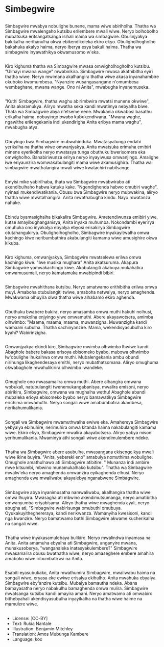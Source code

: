 # Simbegwire

##
Simbagwire mwabya nobulighe bunene, mama wiwe abiriholha. Thatha wa Simbagwire mwalengaho kutsibu erilembere mwali wiwe. Neryo bolhobolho mubatsuka eritsangatsanga isihali mama wa simbagwire. Obulinjyakya bakikalha nerihanulha okwa ebikendikoleka ekiro ekyo. Obuligholhogholho bakahuka akalyo haima, neryo iberya esya bakuli haima. Thatha wa simbagwire inyawathikya okwamusomo w'eka.

##
Kiro kighuma thatha wa Simbagwire mwasa omwigholhogholho kutsibu. "Ulihayi mwana wange" mwabirikira. Simbagwire mwasa akathibitha eyiri thatha wiwe. Neryo mwimana akalhangira thatha wiwe akasa inyanahambire okuboko kwomumbesa. "Nyanzire wusangasangane n'omumbesa wembaghane, mwana wange. Ono ni Anita", mwabugha inyanemuseka.

##
"Kuthi Simbagwire, thatha waghu abirimbwira mwatsi munene okwiwe", Anita akaramukya. Aliryo mwatha seka kandi mwatimya nebyalha biwe. Thata wa Simbagwire abya n'etseme nene. Mwakania okwabosi basathu erikalha haima. nobuyingo bwabo kubukendiwana. "Mwana waghe, ngawithe erilengekania indi ukendirigha Anita eribya mama waghu", mwabugha atya.

##
Obuyingo bwa Simbagwire mubwahinduka. Mwatasyatunga endabi yerikalha na thatha wiwe omwanjyakya. Anita mwatsuka erimuha emibiri minene eyerikolha neryo mwatasya tunga obuthuku bwerisomera eka omwigholho. Banabiriwunza erirya neryo inyayiwusa omwanjingo. Amalighe iwe eriyaunzira womwakabulangiti mama wiwe akamusighira. Thatha wa simbagwire mwathalangira mwali wiwe kwatachiri nabitsange.

##
Emyisi mike yabirilhaba, thata wa Simbagwire mwabwirabo ati akendibulhaho habwa katuku kake. "Ngendighenda habwo omubiri waghe", nyinasi mukendiwatikania. Obusu bwa Simbagwire neryo mubwakina, aliryo thatha wiwe mwatalhangira. Anita mwathabugha kindu. Nayo mwatanza nahake.

##
Ebindu byamasighalha bikakalira Simbagwire. Ametendiwunza emibiri yiwe, kutse amayibughanganisya, Anita inyaka muhumba. Nokondambi eyerirya omuhuka ono inyakalya ebyalya ebyosi erisakirya Simbagwire otutahangukirya. Obuligholhogholho, Simbagwire inyakayitwalha omwa kachingo kiwe neribumbathira akabulangiti kamama wiwe amusighire okwa kikuba.

##
Kiro kighuma, omwanjyakya, Simbagwire mwatselewa erilwa omwa kachingo kiwe. "Iwe musika mughara" Anita akatsuruma. Akapura Simbagwire yomwakachingo kiwe. Akabulangiti akabuya mukahatira omwamusumali, neryo kamatamuka mwabipindi bibiri.

##
Simbagwire mwahithana kutsibu. Neryo amatwamo erithibitha erilwa omwa muyi. Amaboha otubulangiti twiwe, amaboha netwalya, neryo amaghenda. Mwakwama olhuyira olwa thatha wiwe alhabamo ekiro aghenda.

##
Obuthuku bwabere bukira, neryo amasamba omwa muthi hakuhi nolhusi, neryo amakolha enjyingo yiwe omwamuthi. Abere akayawotsera, amimba olhwimbo: "Maama, maama, maama, muwanzigha. Muwanzigha kandi wamaani subulha. Thatha sachinyanzire. Mama, wekendisyasubulha kiro kyahi? Wabirinzigha.

##
Omwanjyakya ekindi kiro, Simbagwire mwimba olhwimbo lhwiwe kandi. Abaghole babere bakasa erisoya ebisomeko byabo, mubowa olhwimbo lw'obulighe lhukalhwa omwa muthi. Mubalengekania ambu obundi nirihunga likaghendesaya emithi, neryo mubathatsomana. Aliryo omughuma okwabaghole mwahulikirira olhwimbo lwandeke.

##
Omughole ono mwasamalira omwa muthi. Abere alhangira omwana wobukali, natubulangiti twenemukangabanisya, mwalira emisoni, neryo abirikira, Simbagwire, omwana wa mughalha wethu! Abaghole abandi mubaleka erioya ebisomeko byabo neryo bamawatikya Simbagwire erichima omwamuthi. Neryo songali wiwe amabumbatira akambesa, nerikahumulikania.

##
Songali wa Simbagwire mwamuthwalha ewiwe eka. Amahereya Simbagwire yebyalya ebihuhire, nerimuhira omwa kitanda haima nakabulangiti kamama wiwe. Ekiro ekyo, Simbagwire mwalira akayabotsera. Aliryo yabya misoni yerihumulikania. Mwaminya athi songali wiwe akendimulembere ndeke.

##
Thatha wa Simbagwire abere asubulha, mwasangana ekisenge kya mwali wiwe ikine buyira. "Anita, yebereki eno" amabulya nomuthima wobulighe. Omughole amathulhawo ati Simbagwire atibitire. " Munanza indi ambire mwe kitsumbi, mbwino munamukalhako kutsibu". Thatha wa Simbagwire mwalw'eka neryo amaghenda omwanzira eyikaghenda elhusi. Neryo amaghenda ewa mwaliwabu akayalebya nganabwene Simbagwire.

##
Simbagwire abya inyanimusatha namwaliwabu, akalhangira thatha wiwe omwa lhuyira. Mwasagha ati mbwino akendimutsumanga, neryo amatibitha omwanyumba eriyabisama. Aliryo thatha wiwe mwaghenda ayali, neryo abugha ati, "Simbagwire wabirisunga omubuthi omubuya. Oyukakuyitheghereraya, kandi nerikwanza. Wamanyiha kwesisoni, kandi nga kwanzire. Neryo bamatwamo bathi Simbagwire akwame kucherikalha na songali wiwe.

##
Thatha wiwe inyakasamulebaya bulikiro. Neryo mwalindwa inyamasa na Anita. Anita amamuha ebyalha ati Simbagwire, unganyire mwana, munakusoberya, "wanganaleka inatasyakulembere?" Simbagwire mwasamalira obusu bwathatha wiwe, neryo amaseghere embere amahira amaboko wiwe iribumbatirwa na Anita.

##
Esabiti eyasubukako, Anita mwathumira Simbagwire, mwaliwabu haima na songali wiwe, eryasa eke ewiwe erisalya ekihulho. Anita mwahuka ebyalya Simbagwire eby'anzire kutsibu. Mubalya bamautha ndeka. Abana bamayasatha neryo nabakulhu bamaghenda omwa mulira. Simbagwire mwatsanga kutsibu kandi amayira amani. Neryo amatwamo ati omwabiro bithebyahali akendisyasubulha inyayikalha na thatha wiwe haime na mamulere wiwe.

##
* License: [CC-BY]
* Text: Rukia Nantale
* Illustration: Benjamin Mitchley
* Translation: Amos Mubunga Kambere
* Language: koo
